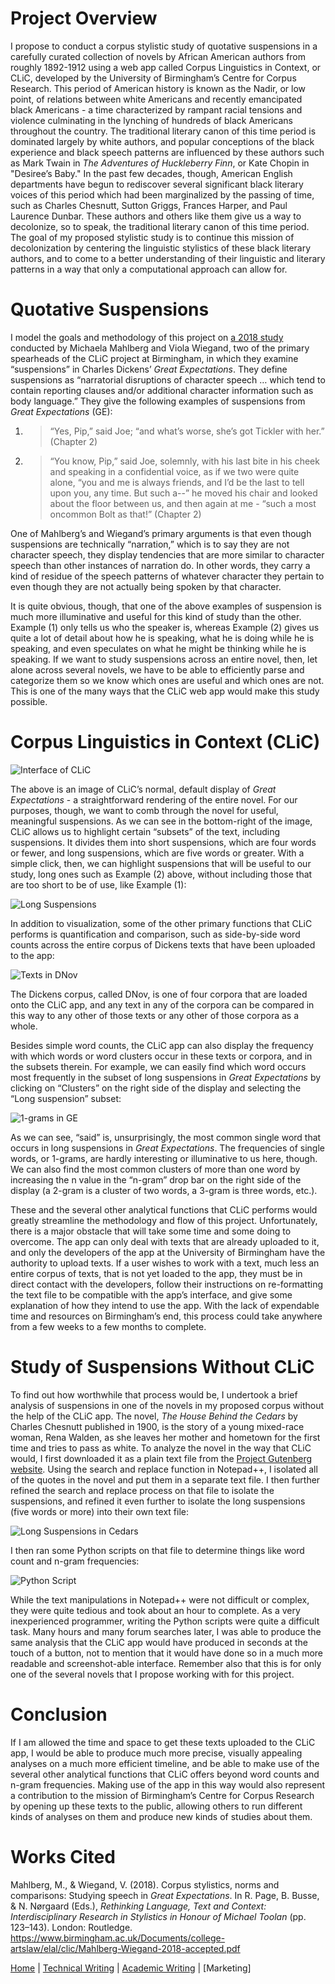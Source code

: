 # Project Overview
I propose to conduct a corpus stylistic study of quotative suspensions in a carefully curated collection of novels by African American authors from roughly 1892-1912 using a web app called Corpus Linguistics in Context, or CLiC, developed by the University of Birmingham’s Centre for Corpus Research. This period of American history is known as the Nadir, or low point, of relations between white Americans and recently emancipated black Americans - a time characterized by rampant racial tensions and violence culminating in the lynching of hundreds of black Americans throughout the country. The traditional literary canon of this time period is dominated largely by white authors, and popular conceptions of the black experience and black speech patterns are influenced by these authors such as Mark Twain in *The Adventures of Huckleberry Finn*, or Kate Chopin in "Desiree’s Baby." In the past few decades, though, American English departments have begun to rediscover several significant black literary voices of this period which had been marginalized by the passing of time, such as Charles Chesnutt, Sutton Griggs, Frances Harper, and Paul Laurence Dunbar. These authors and others like them give us a way to decolonize, so to speak, the traditional literary canon of this time period. The goal of my proposed stylistic study is to continue this mission of decolonization by centering the linguistic stylistics of these black literary authors, and to come to a better understanding of their linguistic and literary patterns in a way that only a computational approach can allow for.

# Quotative Suspensions
I model the goals and methodology of this project on [a 2018 study](https://www.birmingham.ac.uk/Documents/college-artslaw/elal/clic/Mahlberg-Wiegand-2018-accepted.pdf) conducted by Michaela Mahlberg and Viola Wiegand, two of the primary spearheads of the CLiC project at Birmingham, in which they examine “suspensions” in Charles Dickens’ *Great Expectations*. They define suspensions as “narratorial disruptions of character speech … which tend to contain reporting clauses and/or additional character information such as body language.” They give the following examples of suspensions from *Great Expectations* (GE):

1. >“Yes, Pip,” said Joe; “and what’s worse, she’s got Tickler with her.” (Chapter 2)
2. > “You know, Pip,” said Joe, solemnly, with his last bite in his cheek and speaking in a confidential voice, as if we two were quite alone, “you and me is always friends, and I’d be the last to tell upon you, any time. But such a--” he moved his chair and looked about the floor between us, and then again at me - “such a most oncommon Bolt as that!” (Chapter 2)

One of Mahlberg’s and Wiegand’s primary arguments is that even though suspensions are technically “narration,” which is to say they are not character speech, they display tendencies that are more similar to character speech than other instances of narration do. In other words, they carry a kind of residue of the speech patterns of whatever character they pertain to even though they are not actually being spoken by that character. 

It is quite obvious, though, that one of the above examples of suspension is much more illuminative and useful for this kind of study than the other. Example (1) only tells us who the speaker is, whereas Example (2) gives us quite a lot of detail about how he is speaking, what he is doing while he is speaking, and even speculates on what he might be thinking while he is speaking. If we want to study suspensions across an entire novel, then, let alone across several novels, we have to be able to efficiently parse and categorize them so we know which ones are useful and which ones are not. This is one of the many ways that the CLiC web app would make this study possible.

# Corpus Linguistics in Context (CLiC)

![Interface of CLiC](interface_view.png)

The above is an image of CLiC’s normal, default display of *Great Expectations* - a straightforward rendering of the entire novel. For our purposes, though, we want to comb through the novel for useful, meaningful suspensions. As we can see in the bottom-right of the image, CLiC allows us to highlight certain “subsets” of the text, including suspensions. It divides them into short suspensions, which are four words or fewer, and long suspensions, which are five words or greater. With a simple click, then, we can highlight suspensions that will be useful to our study, long ones such as Example (2) above, without including those that are too short to be of use, like Example (1):

![Long Suspensions](long_suspensions_in_ge.png)

In addition to visualization, some of the other primary functions that CLiC performs is quantification and comparison, such as side-by-side word counts across the entire corpus of Dickens texts that have been uploaded to the app:

![Texts in DNov](texts_in_dnov.png)

The Dickens corpus, called DNov, is one of four corpora that are loaded onto the CLiC app, and any text in any of the corpora can be compared in this way to any other of those texts or any other of those corpora as a whole.

Besides simple word counts, the CLiC app can also display the frequency with which words or word clusters occur in these texts or corpora, and in the subsets therein. For example, we can easily find which word occurs most frequently in the subset of long suspensions in *Great Expectations* by clicking on “Clusters” on the right side of the display and selecting the “Long suspension” subset:

![1-grams in GE](one_grams_in_ge.png)

As we can see, “said” is, unsurprisingly, the most common single word that occurs in long suspensions in *Great Expectations*. The frequencies of single words, or 1-grams, are hardly interesting or illuminative to us here, though. We can also find the most common clusters of more than one word by increasing the n value in the “n-gram” drop bar on the right side of the display (a 2-gram is a cluster of two words, a 3-gram is three words, etc.). 

These and the several other analytical functions that CLiC performs would greatly streamline the methodology and flow of this project. Unfortunately, there is a major obstacle that will take some time and some doing to overcome. The app can only deal with texts that are already uploaded to it, and only the developers of the app at the University of Birmingham have the authority to upload texts. If a user wishes to work with a text, much less an entire corpus of texts, that is not yet loaded to the app, they must be in direct contact with the developers, follow their instructions on re-formatting the text file to be compatible with the app’s interface, and give some explanation of how they intend to use the app. With the lack of expendable time and resources on Birmingham’s end, this process could take anywhere from a few weeks to a few months to complete.

# Study of Suspensions Without CLiC
To find out how worthwhile that process would be, I undertook a brief analysis of suspensions in one of the novels in my proposed corpus without the help of the CLiC app. The novel, *The House Behind the Cedars* by Charles Chesnutt published in 1900, is the story of a young mixed-race woman, Rena Walden, as she leaves her mother and hometown for the first time and tries to pass as white. To analyze the novel in the way that CLiC would, I first downloaded it as a plain text file from the [Project Gutenberg website](https://www.gutenberg.org/). Using the search and replace function in Notepad++, I isolated all of the quotes in the novel and put them in a separate text file. I then further refined the search and replace process on that file to isolate the suspensions, and refined it even further to isolate the long suspensions (five words or more) into their own text file:

![Long Suspensions in *Cedars*](cedars_long_suspensions.png)

I then ran some Python scripts on that file to determine things like word count and n-gram frequencies:

![Python Script](python_script.png)

While the text manipulations in Notepad++ were not difficult or complex, they were quite tedious and took about an hour to complete. As a very inexperienced programmer, writing the Python scripts were quite a difficult task. Many hours and many forum searches later, I was able to produce the same analysis that the CLiC app would have produced in seconds at the touch of a button, not to mention that it would have done so in a much more readable and screenshot-able interface. Remember also that this is for only one of the several novels that I propose working with for this project. 

# Conclusion
If I am allowed the time and space to get these texts uploaded to the CLiC app, I would be able to produce much more precise, visually appealing analyses on a much more efficient timeline, and be able to make use of the several other analytical functions that CLiC offers beyond word counts and n-gram frequencies. Making use of the app in this way would also represent a contribution to the mission of Birmingham’s Centre for Corpus Research by opening up these texts to the public, allowing others to run different kinds of analyses on them and produce new kinds of studies about them.

# Works Cited
Mahlberg, M., & Wiegand, V. (2018). Corpus stylistics, norms and comparisons: Studying speech in *Great
Expectations*. In R. Page, B. Busse, & N. Nørgaard (Eds.), *Rethinking Language, Text and Context: Interdisciplinary
Research in Stylistics in Honour of Michael Toolan* (pp. 123–143). London: Routledge.
https://www.birmingham.ac.uk/Documents/college-artslaw/elal/clic/Mahlberg-Wiegand-2018-accepted.pdf

[Home](index.md) | [Technical Writing](technicalwriting.md) | [Academic Writing](academicwriting.md) | [Marketing]
